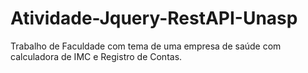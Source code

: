 # Atividade-Jquery-RestAPI-Unasp
Trabalho de Faculdade com tema de uma empresa de saúde com calculadora de IMC e Registro de Contas.
